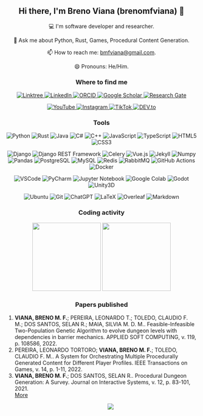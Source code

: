 <h2 align="center"> Hi there, I'm Breno Viana (brenomfviana) 👋 </h2>

<p align="center">
  💻 I'm software developer and researcher.
</p>
<!-- <p align="center">
  🔭 I’m currently working on ...
</p> -->
<!-- <p align="center">
  🌱 I’m currently learning ...
</p> -->
<!-- <p align="center">
  👯 I’m looking to collaborate on ...
</p> -->
<!-- <p align="center">
  🤔 I’m looking for help with ...
</p> -->
<p align="center">
  💬 Ask me about Python, Rust, Games, Procedural Content Generation.
</p>
<p align="center">
  📫 How to reach me: <a href="mailto:bmfviana@gmail.com" target="_blank">bmfviana@gmail.com</a>.
</p>
<p align="center">
  😄 Pronouns: He/Him.
</p>
<!-- <p align="center">
  ⚡ Fun fact: ...
</p> -->

<!-- My interests lay mainly in Web Development, Evolutionary Systems, Artificial Intelligence, and Procedural Content Generation for games. -->


<h3 align="center"> Where to find me </h3>

<p align="center">
<!--   <a href="" target="_blank">
    <img src="" >
  </a> -->
<!--   <a href="bmfviana@gmail.com" target="_blank">
    <img src="https://img.shields.io/badge/Gmail-D14836?style=for-the-badge&logo=gmail&logoColor=white" alt="e-mail" >
  </a> -->
  <a href="https://linktr.ee/brenomfviana" target="_blank">
    <img src="https://img.shields.io/badge/linktree-254f1a?style=for-the-badge&logo=linktree&logoColor=d2e823" alt="Linktree">
  </a>
  <a href="https://www.linkedin.com/in/brenomfviana" target="_blank">
    <img src="https://img.shields.io/badge/-LinkedIn-0c64c5?style=for-the-badge&logo=LinkedIn&logoColor=white" alt="LinkedIn" >
  </a>
  <!-- Research -->
  <a href="https://orcid.org/0000-0003-3441-508X" target="_blank">
    <img src="https://img.shields.io/badge/-Orcid-a6ce39?style=for-the-badge&logo=Orcid&logoColor=white" alt="ORCID" >
  </a>
  <a href="https://scholar.google.com.br/citations?user=VjiBzH8AAAAJ" target="_blank">
    <img src="https://img.shields.io/badge/Google_Scholar-4285F4?style=for-the-badge&logo=google-scholar&logoColor=white" alt="Google Scholar" >
  </a>
  <a href="https://www.researchgate.net/profile/Breno-Viana" target="_blank">
    <img src="https://img.shields.io/badge/Research_Gate-00CCBB.svg?&style=for-the-badge&logo=ResearchGate&logoColor=white" alt="Research Gate" >
  </a>
</p>
<p align="center">
  <!-- Social -->
<!--   <a href="https://twitter.com/brenomfviana" target="_blank">
    <img src="https://img.shields.io/badge/-Twitter-1DA1F2?style=for-the-badge&logo=Twitter&logoColor=white" alt="Twitter" >
  </a> -->
  <a href="https://www.youtube.com/@brenomfviana" target="_blank">
    <img src="https://img.shields.io/badge/YouTube-fe0002?style=for-the-badge&logo=youtube&logoColor=white" alt="YouTube" >
  </a>
  <a href="https://www.instagram.com/brenomfviana" target="_blank">
    <img src="https://img.shields.io/badge/Instagram-E4405F?style=for-the-badge&logo=instagram&logoColor=white" alt="Instagram" >
  </a>
  <a href="https://www.tiktok.com/@brenomfviana" target="_blank">
    <img src="https://img.shields.io/badge/TikTok-000000?style=for-the-badge&logo=tiktok&logoColor=whie" alt="TikTok" >
  </a>
<!--   <a href="https://www.twitch.tv/brenomfviana">
    <img src="https://img.shields.io/badge/Twitch-9146ff?style=for-the-badge&logo=twitch&logoColor=white" alt="Twitch" >
  </a> -->
  
  <!-- Blog -->
  <a href="https://dev.to/brenomfviana" target="_blank">
    <img src="https://img.shields.io/badge/dev.to-0A0A0A?style=for-the-badge&logo=devdotto&logoColor=white" alt="DEV.to" >
  </a>
<!--   <a href="https://brenomfviana.medium.com" target="_blank">
    <img src="https://img.shields.io/badge/Medium-12100E?style=for-the-badge&logo=medium&logoColor=white" alt="Medium" >
  </a> -->
<!--   <a href="" target="_blank">
    <img src="https://img.shields.io/badge/Notion-000000?style=for-the-badge&logo=notion&logoColor=white" alt="Notion" >
  </a> -->
  
  <!-- Dev -->
<!--   <a href="https://github.com/brenomfviana" target="_blank">
    <img src="https://img.shields.io/badge/GitHub-100000?style=for-the-badge&logo=github&logoColor=white" alt="GitHub" >
  </a>
  <a href="https://stackoverflow.com/users/13779034/breno-viana" target="_blank">
    <img src="https://img.shields.io/badge/Stack_Overflow-FE7A16?style=for-the-badge&logo=stack-overflow&logoColor=white" alt="StackOverflow" >
  </a>
  <a href="https://stackoverflow.com/users/13779034/breno-viana" target="_blank">
    <img src="https://img.shields.io/stackexchange/stackoverflow/r/13779034?color=orange&label=reputation&logo=stackoverflow&style=for-the-badge&cacheSeconds=86400" alt="StackOverflow">
  </a>
  <a href="" target="_blank">
    <img src="https://img.shields.io/badge/Kaggle-37bae8?style=for-the-badge&logo=Kaggle&logoColor=white" alt="Kaggle" >
  </a> -->
  
  <!-- Games: https://github.com/alexandresanlim/Badges4-README.md-Profile#-games- -->
<!--   <a href="https://brenomfviana.itch.io/" target="_blank">
    <img src="https://img.shields.io/badge/Itch.io-ff5c5a?style=for-the-badge&logo=itchdotio&logoColor=white" alt="Itch.io" >
  </a>
  <a href="https://steamcommunity.com/id/brenomfviana/" target="_blank">
    <img src="https://img.shields.io/badge/Steam-03174a?style=for-the-badge&logo=steam&logoColor=white" alt="Steam" >
  </a> -->
</p>


<h3 align="center"> Tools </h3>

<p align="center">
  <!--   <img src="" alt="" > -->
  <!-- Languages https://github.com/alexandresanlim/Badges4-README.md-Profile#-languages- -->
  <img src="https://img.shields.io/badge/Python-3670a0?style=for-the-badge&logo=python&logoColor=ffdd58" alt="Python" >
  <img src="https://img.shields.io/badge/Rust-ef6526?style=for-the-badge&logo=rust&logoColor=white" alt="Rust" >
  <img src="https://img.shields.io/badge/Java-f29011?style=for-the-badge&logo=openjdk" alt="Java" >
  <img src="https://img.shields.io/badge/C%23-05930c?style=for-the-badge&logo=c-sharp&logoColor=white" alt="C#" >
  <img src="https://img.shields.io/badge/C%2B%2B-00599C?style=for-the-badge&logo=c%2B%2B&logoColor=white" alt="C++" >
<!--   <img src="https://img.shields.io/badge/C-00599C?style=for-the-badge&logo=c&logoColor=white" alt="C" > -->
  <img src="https://img.shields.io/badge/JavaScript-323330?style=for-the-badge&logo=javascript&logoColor=F7DF1E" alt="JavaScript" >
  <img src="https://img.shields.io/badge/TypeScript-3178C6?style=for-the-badge&logo=TypeScript&logoColor=FFF" alt="TypeScript" >
  <img src="https://img.shields.io/badge/HTML5-e44d26?style=for-the-badge&logo=html5&logoColor=white" alt="HTML5" >
  <img src="https://img.shields.io/badge/CSS3-2062b1?style=for-the-badge&logo=css3&logoColor=white" alt="CSS3" >
<!--   <img src="https://img.shields.io/badge/Dart-00c5b5?style=for-the-badge&logo=dart&logoColor=white" alt="Dart" > -->
<!--   <img src="https://img.shields.io/badge/Kotlin-B125EA&style=for-the-badge&logo=kotlin&logoColor=white" alt="Kotlin" > -->
</p>
<p align="center">
  <!--   <img src="" alt="" > -->
  <!-- Backend -->
  <img src="https://img.shields.io/badge/Django-092E20?style=for-the-badge&logo=django&logoColor=green" alt="Django" >
  <img src="https://img.shields.io/badge/django%20rest-165366?style=for-the-badge&logo=django&logoColor=white" alt="Django REST Framework" >
<!--   <img src="https://img.shields.io/badge/fastapi-109989?style=for-the-badge&logo=FASTAPI&logoColor=white" alt="FastAPI" > -->
<!--   <img src="https://img.shields.io/badge/Flask-000000?style=for-the-badge&logo=flask&logoColor=white" alt="Flask" > -->
<!--   <img src="https://img.shields.io/badge/Spring-6DB33F?style=for-the-badge&logo=spring&logoColor=white" alt="Spring" > -->
<!--   <img src="https://img.shields.io/badge/Spring_Boot-F2F4F9?style=for-the-badge&logo=spring-boot" alt="Spring Boot" > -->
  <img src="https://img.shields.io/badge/Celery-6c8f12?style=for-the-badge&logo=celery&logoColor=ddf4a4" alt="Celery" >
<!--   <img src="https://img.shields.io/badge/JWT-000000?style=for-the-badge&logo=JSON%20web%20tokens&logoColor=white" alt="JWT" > -->
  <!-- Frontend -->
<!--   <img src="https://img.shields.io/badge/npm-CB3837?style=for-the-badge&logo=npm&logoColor=white" alt="NPM" > -->
  <img src="https://img.shields.io/badge/Vue.js-35495E?style=for-the-badge&logo=vuedotjs&logoColor=4FC08D" alt="Vue.js" >
  <img src="https://img.shields.io/badge/Jekyll-333333?style=for-the-badge&logo=Jekyll&logoColor=c20000" alt="Jekyll" >
<!--   <img src="https://img.shields.io/badge/Flutter-32b9f6?style=for-the-badge&logo=flutter&logoColor=white" alt="Flutter" > -->
  <!-- IA -->
  <img src="https://img.shields.io/badge/Numpy-777BB4?style=for-the-badge&logo=numpy&logoColor=white" alt="Numpy" >
  <img src="https://img.shields.io/badge/Pandas-0b0153?style=for-the-badge&logo=pandas&logoColor=white" alt="Pandas" >
  <!-- Databases -->
  <img src="https://img.shields.io/badge/PostgreSQL-316192?style=for-the-badge&logo=postgresql&logoColor=white" alt="PostgreSQL" >
  <img src="https://img.shields.io/badge/MySQL-00618a?style=for-the-badge&logo=mysql&logoColor=white" alt="MySQL" >
  <img src="https://img.shields.io/badge/redis-%23a61808.svg?&style=for-the-badge&logo=redis&logoColor=white" alt="Redis" >
  <img src="https://img.shields.io/badge/rabbitmq-%23FF6600.svg?&style=for-the-badge&logo=rabbitmq&logoColor=white" alt="RabbitMQ" >
<!--   <img src="https://img.shields.io/badge/MongoDB-4EA94B?style=for-the-badge&logo=mongodb&logoColor=white" alt="MongoDB" > -->
  <!-- Infra -->
<!--   <img src="https://img.shields.io/badge/Amazon_AWS-FF9900?style=for-the-badge&logo=amazonaws&logoColor=white" alt="AWS" > -->
<!--   <img src="https://img.shields.io/badge/Heroku-430098?style=for-the-badge&logo=heroku&logoColor=white" alt="Heroku" > -->
  <img src="https://img.shields.io/badge/GitHub_Actions-2088FF?style=for-the-badge&logo=github-actions&logoColor=white" alt="GitHub Actions" >
<!--   <img src="https://img.shields.io/badge/Terraform-7B42BC?style=for-the-badge&logo=terraform&logoColor=white" alt="Terraform" > -->
<!--   <img src="https://img.shields.io/badge/Ansible-000000?style=for-the-badge&logo=ansible&logoColor=white" alt="Ansible" > -->
  <img src="https://img.shields.io/badge/Docker-2CA5E0?style=for-the-badge&logo=docker&logoColor=white" alt="Docker" >
<!--   <img src="https://img.shields.io/badge/kubernetes-326ce5.svg?&style=for-the-badge&logo=kubernetes&logoColor=white" alt="Kubernetes" > -->
<!--   <img src="https://img.shields.io/badge/Nginx-009639?style=for-the-badge&logo=nginx&logoColor=white" alt="Nginx" > -->
  <!-- Tests -->
<!--   <img src="https://img.shields.io/badge/Selenium-43B02A?style=for-the-badge&logo=Selenium&logoColor=white" alt="Selenium" > -->
</p>
<p align="center">
  <!--   <img src="" alt="" > -->
  <!-- IDEs -->
  <img src="https://img.shields.io/badge/VSCode-0078D4?style=for-the-badge&logo=visual%20studio%20code&logoColor=white" alt="VSCode" >
  <img src="https://img.shields.io/badge/PyCharm-000000.svg?&style=for-the-badge&logo=PyCharm&logoColor=21d78a" alt="PyCharm" >
<!--   <img src="https://img.shields.io/badge/Android_Studio-3DDC84?style=for-the-badge&logo=android-studio&logoColor=white" alt="Android Studio" > -->
  <img src="https://img.shields.io/badge/Jupyter-F37626.svg?&style=for-the-badge&logo=Jupyter&logoColor=white" alt="Jupyter Notebook" >
  <img src="https://img.shields.io/badge/Colab-F9AB00?style=for-the-badge&logo=googlecolab&color=525252" alt="Google Colab" >
  <!-- GameDev -->
  <img src="https://img.shields.io/badge/Godot-478cbf?style=for-the-badge&logo=GodotEngine&logoColor=white" alt="Godot" >
  <img src="https://img.shields.io/badge/Unity-100000?style=for-the-badge&logo=unity&logoColor=white" alt="Unity3D" >
</p>
<p align="center">
  <!--   <img src="" alt="" > -->
  <!-- OSs -->
  <img src="https://img.shields.io/badge/Ubuntu-E95420?style=for-the-badge&logo=ubuntu&logoColor=white" alt="Ubuntu" >
  <!-- Others -->
  <img src="https://img.shields.io/badge/GIT-E44C30?style=for-the-badge&logo=git&logoColor=white" alt="Git" >
  <img src="https://img.shields.io/badge/ChatGPT-74aa9c?style=for-the-badge&logo=openai&logoColor=white" alt="ChatGPT" >
<!--   <img src="https://img.shields.io/badge/GNU%20Bash-4EAA25?style=for-the-badge&logo=GNU%20Bash&logoColor=white" alt="Bash" > -->
<!--   <img src="https://img.shields.io/badge/starship-DD0B78?style=for-the-badge&logo=starship&logoColor=white" alt="Starship" > -->
  <img src="https://img.shields.io/badge/LaTeX-47A141?style=for-the-badge&logo=LaTeX&logoColor=white" alt="LaTeX" >
  <img src="https://img.shields.io/badge/Overleaf-47A141?style=for-the-badge&logo=Overleaf&logoColor=white" alt="Overleaf" >
  <img src="https://img.shields.io/badge/Markdown-000000?style=for-the-badge&logo=markdown&logoColor=white" alt="Markdown" >
<!--   <img src="https://img.shields.io/badge/Obsidian-483699?style=for-the-badge&logo=Obsidian&logoColor=white" alt="Obsidian" > -->
<!--   <img src="https://img.shields.io/badge/GitBook-7B36ED?style=for-the-badge&logo=gitbook&logoColor=white" alt="GitBook" > -->
<!--   <img src="https://img.shields.io/badge/pypi-3775A9?style=for-the-badge&logo=pypi&logoColor=white" alt="PyPI" > -->
<!--   <img src="https://img.shields.io/badge/GitKraken-179287?style=for-the-badge&logo=GitKraken&logoColor=white" alt="GitKraken" > -->
</p>
<!-- More Badges: -->
<!--   https://github.com/alexandresanlim/Badges4-README.md-Profile -->
<!--   https://shields.io/ -->
<!--   https://github.com/alexandresanlim/Badges4-README.md-Profile?tab=readme-ov-file#-funding- -->


<h3 align="center"> Coding activity </h3>

<p align="center">
  <img height="180em" src="https://github-readme-stats.vercel.app/api?username=brenomfviana&theme=graywhite&include_all_commits=true&count_private=true&show_icons=true" >

  <img height="180em" src="https://github-readme-stats.vercel.app/api/top-langs/?username=brenomfviana&theme=graywhite&layout=compact&count_private=true&exclude_repo=sasinfra&hide=gdscript,jupyter%20notebook" >

  <!--   <img height="180em" src="https://github-readme-streak-stats.herokuapp.com/?user=brenomfviana&theme=white&ring=474b4f&hide_border=true&currStreakNum=24292e&fire=474b4f&currStreakLabel=3d3d3d" > -->
  
  <!--   <img src="https://github-profile-trophy.vercel.app/?username=brenomfviana&amp;column=7" style="max-width: 100%;"> -->
</p>


<!-- <h3 align="center"> Currently working on </h3> -->
<!-- - Project -->
<!-- <p align="center">
  <img src="https://img.shields.io/badge/Freelancer-29B2FE?style=for-the-badge&logo=Freelancer&logoColor=white" >
</p> -->


<h3 align="center"> Papers published </h3>

<ol>
  <li>
    <strong>VIANA, BRENO M. F.</strong>; PEREIRA, LEONARDO T.; TOLEDO, CLAUDIO F. M.; DOS SANTOS, SELAN R.; MAIA, SILVIA M. D. M.. Feasible-Infeasible Two-Population Genetic Algorithm to evolve dungeon levels with dependencies in barrier mechanics. APPLIED SOFT COMPUTING, v. 119, p. 108586, 2022.
  </li>
  <li>
    PEREIRA, LEONARDO TORTORO; <strong>VIANA, BRENO M. F.</strong>; TOLEDO, CLAUDIO F. M.. A System for Orchestrating Multiple Procedurally Generated Content for Different Player Profiles. IEEE Transactions on Games, v. 14, p. 1-11, 2022.
  </li>
  <li>
    <strong>VIANA, BRENO M. F.</strong>; DOS SANTOS, SELAN R.. Procedural Dungeon Generation: A Survey. Journal on Interactive Systems, v. 12, p. 83-101, 2021.
  </li>
  <a href="http://lattes.cnpq.br/9947524968867338"> More </a>
<ol>


<!-- <h3 align="center"> Open source projects </h3> -->
<!-- - Project -->


<!-- <h3 align="center"> Interesting projects </h3> -->
<!-- - Project -->

<!-- ![Visitor Badge](https://visitor-badge.laobi.icu/badge?page_id=brenomfviana) -->
<p align="center">
  <img src="https://komarev.com/ghpvc/?username=brenomfviana&label=Profile%20views&color=3FC1C9&style=for-the-badge" >
</p>
